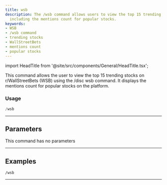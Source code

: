 ```yaml
---
title: wsb
description: The /wsb command allows users to view the top 15 trending stocks on r/WallStreetBets,
  including the mentions count for popular stocks.
keywords:
- WSB
- /wsb command
- trending stocks
- WallStreetBets
- mentions count
- popular stocks
---
```


import HeadTitle from '@site/src/components/General/HeadTitle.tsx';

<HeadTitle title="wsb - Discovery - Telegram - Reference | OpenBB Bot Docs" />

This command allows the user to view the top 15 trending stocks on r/WallStreetBets (WSB) using the /disc wsb command. It displays the mentions count for popular stocks on the platform.

### Usage

```python wordwrap
/wsb
```

---

## Parameters

This command has no parameters



---

## Examples

```
/wsb
```

---
